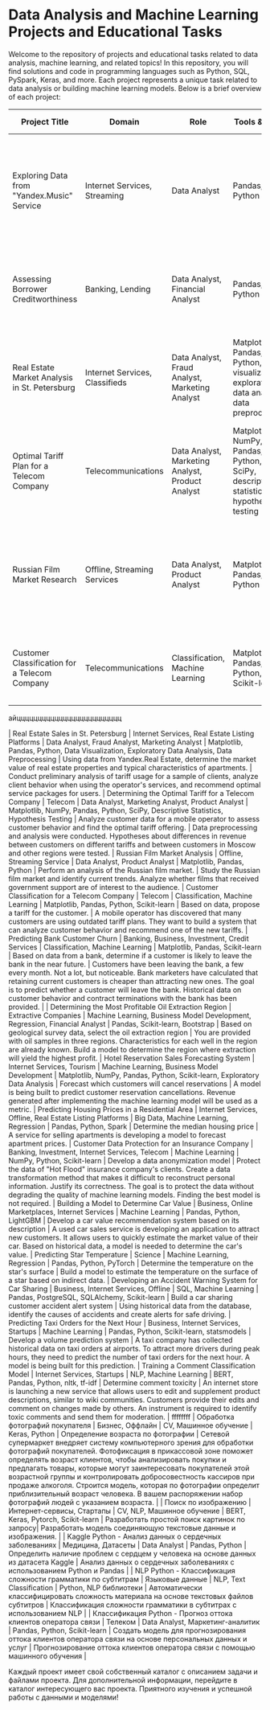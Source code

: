# Data Analysis and Machine Learning Projects and Educational Tasks

Welcome to the repository of projects and educational tasks related to data analysis, machine learning, and related topics! In this repository, you will find solutions and code in programming languages such as Python, SQL, PySpark, Keras, and more. Each project represents a unique task related to data analysis or building machine learning models. Below is a brief overview of each project:

| Project Title                                      | Domain                           | Role                                          | Tools & Skills                                          | Project Description                                    | Key Tasks                                            |
|---------------------------------------------------|----------------------------------|-----------------------------------------------|--------------------------------------------------------|--------------------------------------------------------|------------------------------------------------------|
| Exploring Data from "Yandex.Music" Service         | Internet Services, Streaming     | Data Analyst                                 | Pandas, Python                                           | Analyze real data from Yandex.Music using Pandas to compare user behavior and preferences in Moscow and St. Petersburg. | Data processing, duplicates, missing values, logical indexing, grouping, sorting |
| Assessing Borrower Creditworthiness                | Banking, Lending                  | Data Analyst, Financial Analyst             | Pandas, Python                                           | Investigate the influence of a client's marital status and number of children on loan repayment. | Data analysis, duplicates, missing values, categorization, decomposition |
| Real Estate Market Analysis in St. Petersburg      | Internet Services, Classifieds    | Data Analyst, Fraud Analyst, Marketing Analyst | Matplotlib, Pandas, Python, data visualization, exploratory data analysis, data preprocessing | Determine property market values and typical apartment characteristics using Yandex.Real Estate data. | Data processing, histograms, box plots, scatter matrices, categorization, scatterplots, fraud monitoring |
| Optimal Tariff Plan for a Telecom Company          | Telecommunications                | Data Analyst, Marketing Analyst, Product Analyst | Matplotlib, NumPy, Pandas, Python, SciPy, descriptive statistics, hypothesis testing | Analyze customer data to recommend optimal service packages. | Preliminary tariff analysis, customer behavior analysis, data preprocessing, hypothesis testing, Student's t-test |
| Russian Film Market Research                       | Offline, Streaming Services        | Data Analyst, Product Analyst             | Matplotlib, Pandas, Python                           | Conduct research on the Russian film market and identify current trends. Analyze the appeal of films receiving government support. | - |
| Customer Classification for a Telecom Company     | Telecommunications                | Classification, Machine Learning          | Matplotlib, Pandas, Python, Scikit-learn                | Develop a system to recommend tariffs based on customer data. | Customer behavior analysis, hyperparameter tuning, machine learning model selection |


айццццццццццццццццццццццццц


| Real Estate Sales in St. Petersburg           | Internet Services, Real Estate Listing Platforms | Data Analyst, Fraud Analyst, Marketing Analyst | Matplotlib, Pandas, Python, Data Visualization, Exploratory Data Analysis, Data Preprocessing | Using data from Yandex.Real Estate, determine the market value of real estate properties and typical characteristics of apartments. | Conduct preliminary analysis of tariff usage for a sample of clients, analyze client behavior when using the operator's services, and recommend optimal service packages for users.
| Determining the Optimal Tariff for a Telecom Company | Telecom                                       | Data Analyst, Marketing Analyst, Product Analyst | Matplotlib, NumPy, Pandas, Python, SciPy, Descriptive Statistics, Hypothesis Testing | Analyze customer data for a mobile operator to assess customer behavior and find the optimal tariff offering. | Data preprocessing and analysis were conducted. Hypotheses about differences in revenue between customers on different tariffs and between customers in Moscow and other regions were tested.
| Russian Film Market Analysis                 | Offline, Streaming Service                      | Data Analyst, Product Analyst             | Matplotlib, Pandas, Python           | Perform an analysis of the Russian film market. | Study the Russian film market and identify current trends. Analyze whether films that received government support are of interest to the audience.
| Customer Classification for a Telecom Company | Telecom                                       | Classification, Machine Learning         | Matplotlib, Pandas, Python, Scikit-learn | Based on data, propose a tariff for the customer. | A mobile operator has discovered that many customers are using outdated tariff plans. They want to build a system that can analyze customer behavior and recommend one of the new tariffs.
| Predicting Bank Customer Churn               | Banking, Business, Investment, Credit Services | Classification, Machine Learning         | Matplotlib, Pandas, Scikit-learn       | Based on data from a bank, determine if a customer is likely to leave the bank in the near future. | Customers have been leaving the bank, a few every month. Not a lot, but noticeable. Bank marketers have calculated that retaining current customers is cheaper than attracting new ones. The goal is to predict whether a customer will leave the bank. Historical data on customer behavior and contract terminations with the bank has been provided. |
| Determining the Most Profitable Oil Extraction Region | Extractive Companies | Machine Learning, Business Model Development, Regression, Financial Analyst | Pandas, Scikit-learn, Bootstrap | Based on geological survey data, select the oil extraction region | You are provided with oil samples in three regions. Characteristics for each well in the region are already known. Build a model to determine the region where extraction will yield the highest profit.
| Hotel Reservation Sales Forecasting System | Internet Services, Tourism | Machine Learning, Business Model Development | Matplotlib, NumPy, Pandas, Python, Scikit-learn, Exploratory Data Analysis | Forecast which customers will cancel reservations | A model is being built to predict customer reservation cancellations. Revenue generated after implementing the machine learning model will be used as a metric.
| Predicting Housing Prices in a Residential Area | Internet Services, Offline, Real Estate Listing Platforms | Big Data, Machine Learning, Regression | Pandas, Python, Spark | Determine the median housing price | A service for selling apartments is developing a model to forecast apartment prices.
| Customer Data Protection for an Insurance Company | Banking, Investment, Internet Services, Telecom | Machine Learning | NumPy, Python, Scikit-learn | Develop a data anonymization model | Protect the data of "Hot Flood" insurance company's clients. Create a data transformation method that makes it difficult to reconstruct personal information. Justify its correctness. The goal is to protect the data without degrading the quality of machine learning models. Finding the best model is not required.
| Building a Model to Determine Car Value | Business, Online Marketplaces, Internet Services | Machine Learning | Pandas, Python, LightGBM | Develop a car value recommendation system based on its description | A used car sales service is developing an application to attract new customers. It allows users to quickly estimate the market value of their car. Based on historical data, a model is needed to determine the car's value.
| Predicting Star Temperature | Science | Machine Learning, Regression | Pandas, Python, PyTorch | Determine the temperature on the star's surface | Build a model to estimate the temperature on the surface of a star based on indirect data.
| Developing an Accident Warning System for Car Sharing | Business, Internet Services, Offline | SQL, Machine Learning | Pandas, PostgreSQL, SQLAlchemy, Scikit-learn | Build a car sharing customer accident alert system | Using historical data from the database, identify the causes of accidents and create alerts for safe driving.
| Predicting Taxi Orders for the Next Hour | Business, Internet Services, Startups | Machine Learning | Pandas, Python, Scikit-learn, statsmodels | Develop a volume prediction system | A taxi company has collected historical data on taxi orders at airports. To attract more drivers during peak hours, they need to predict the number of taxi orders for the next hour. A model is being built for this prediction.
| Training a Comment Classification Model | Internet Services, Startups | NLP, Machine Learning | BERT, Pandas, Python, nltk, tf-idf | Determine comment toxicity | An internet store is launching a new service that allows users to edit and supplement product descriptions, similar to wiki communities. Customers provide their edits and comment on changes made by others. An instrument is required to identify toxic comments and send them for moderation.
| ffffffff
| Обработка фотографий покупателя                      |  Бизнес, Оффлайн                             | CV, Машинное обучение                      | Keras, Python                                   | Определение возраста по фотографии | Сетевой супермаркет внедряет систему компьютерного зрения для обработки фотографий покупателей. Фотофиксация в прикассовой зоне поможет определять возраст клиентов, чтобы анализировать покупки и предлагать товары, которые могут заинтересовать покупателей этой возрастной группы и контролировать добросовестность кассиров при продаже алкоголя. Строится модель, которая по фотографии определит приблизительный возраст человека. В вашем распоряжении набор фотографий людей с указанием возраста. |
| Поиск по изображению                                | Интернет-сервисы, Стартапы                    | CV, NLP, Машинное обучение                | BERT, Keras, Pytorch, Scikit-learn              | Разработать простой поиск картинок по запросу| Разработать модель соединяющую текстовые данные и изображения. |
| Kaggle Python - Анализ данных о сердечных заболеваниях        |  Медицина, Датасеты            | Data Analyst                            | Pandas, Python                        | Определить наличие проблем с сердцем у человека на основе данных из датасета Kaggle | Анализ данных о сердечных заболеваниях с использованием Python и Pandas |
| NLP Python - Классификация сложности грамматики по субтитрам |  Языковые данные               | NLP, Text Classification                | Python, NLP библиотеки                | Автоматически классифицировать сложность материала на основе текстовых файлов субтитров | Классификация сложности грамматики в субтитрах с использованием NLP |
| Классификация Python - Прогноз оттока клиентов оператора связи |  Телеком                       | Data Analyst, Маркетинг-аналитик         | Pandas, Python, Scikit-learn          | Создать модель для прогнозирования оттока клиентов оператора связи на основе персональных данных и услуг | Прогнозирование оттока клиентов оператора связи с помощью машинного обучения |


<!--

1. Python - Анализ для банка для подготовки системы классификации:
Исследование влияния семейного положения и количества детей клиента на факт погашения кредита в срок.

2. Python - Определение рыночной стоимости объектов недвижимости:
Задача определения рыночной стоимости недвижимости.

3. Python - EDA – заказчик министерство культуры РФ:
Анализ рынка российского кинопроката и выявление текущих трендов. Исследование интереса зрителей к фильмам с гос. Поддержкой.

4. Python - Статистический анализ с гипотезой о тарифах:
Определение того, какой тариф приносит больше денег компании мобильной связи.

5. Python - Бинарная классификация клиентов банка:
Предсказание, уйдет ли клиент из банка в ближайшее время.

6. Python - Выбор локации для скважины:
Анализ возможной прибыли и рисков техникой Bootstrap для выбора локации скважины.

7. Python - Разработка системы прогнозирования отмены брони в отеле:
Разработка модели прогнозирования отмены бронирования в отеле.

8. SQL – Анализ данных о фондах и инвестициях:
Задача анализа данных о фондах и инвестициях с использованием SQL.

9. Система обработки больших данных PySpark:
Предсказание медианной стоимости дома в жилом массиве с помощью PySpark.

10. Линейная алгебра и Python - Метод преобразования данных:
Разработка метода преобразования данных для защиты персональной информации.

11. Python – Определение рыночной стоимости автомобиля:
Оценка рыночной стоимости автомобилей.

12. SQL (SQLAlchemy) – Анализ базы данных StackOverflow:
Изучение и анализ базы данных StackOverflow с использованием SQL и SQLAlchemy.

13. Python (Нейронные сети) – Определение температуры на поверхности звезд:
Задача определения температуры на поверхности обнаруженных звезд с помощью нейронных сетей.

14. Python – Прогнозирование аварий водителей арендованных транспортных средств:
Разработка модели прогнозирования возможных аварий водителей арендованных транспортных средств.

15. Kaggle Python - Анализ данных о сердечных заболеваниях:
Определение, есть ли у человека проблемы с сердцем на основе данных из датасета Kaggle.

16. NLP Python - Классификация сложности грамматике по субтитрам:
Автоматическая классификация сложности материала на основе текстовых файлов субтитров .srt с использованием NLP.

17. Time Series Python - Прогнозирование заказов такси:
Задача прогнозирования количества заказов такси на следующий час.

18. Classification Python - Поиск токсичных комментариев:
Разработка инструмента для поиска токсичных комментариев и отправки их на модерацию для интернет-магазина.

19. Нейронные сети Python - Система компьютерного зрения для сетевого супермаркета:
Внедрение системы компьютерного зрения для обработки фотографий покупателей в сетевом супермаркете.

20. Keras Python - Поиск по изображениям:
Эксперимент по разработке поиска референсных фотографий для фотографов на основе описания сцены.

21. Классификация Python - Прогноз оттока клиентов оператора связи:
Обучение модели для прогноза оттока клиентов оператора связи на основе персональных данных, тарифов и услуг. -->

Каждый проект имеет свой собственный каталог с описанием задачи и файлами проекта. Для дополнительной информации, перейдите в каталог интересующего вас проекта. Приятного изучения и успешной работы с данными и моделями!
